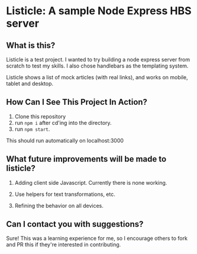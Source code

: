 # Listicle:  A sample Node Express HBS server

##  What is this?

Listicle is a test project.  I wanted to try building a node express server from scratch to test my skills.  I also chose handlebars as the templating system.

Listicle shows a list of mock articles (with real links), and works on mobile, tablet and desktop.

## How Can I See This Project In Action?

1. Clone this repository
2. run `npm i` after cd'ing into the directory.
3. run `npm start`.

This should run automatically on localhost:3000

##  What future improvements will be made to listicle?

1. Adding client side Javascript.  Currently there is none working.

2. Use helpers for text transformations, etc.

3. Refining the behavior on all devices.

##  Can I contact you with suggestions?

Sure!  This was a learning experience for me, so I encourage others to fork and PR this if they're interested in contributing.